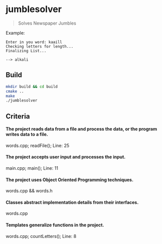 # jumblesolver

>Solves Newspaper Jumbles

Example:

```
Enter in you word: kaaill
Checking letters for length...
Finalizing List...

--> alkali
```

## Build

```bash
mkdir build && cd build
cmake ..
make
./jumblesolver
```

## Criteria

#### The project reads data from a file and process the data, or the program writes data to a file.
words.cpp; readFile(); Line: 25

#### The project accepts user input and processes the input.
main.cpp; main(); Line: 11

#### The project uses Object Oriented Programming techniques.
words.cpp && words.h

#### Classes abstract implementation details from their interfaces.
words.cpp

#### Templates generalize functions in the project.
words.cpp; countLetters(); Line: 8